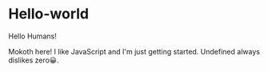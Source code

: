 # Hello-world

Hello Humans!

Mokoth here! I like JavaScript and I'm just getting started.
Undefined always dislikes zero😀.
